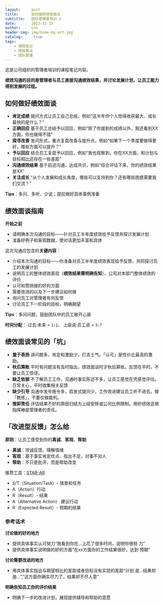 ```yaml
---
layout:     post
title:      如何做好绩效面谈
subtitle:   团队管理者培训-2
date:       2022-11-15
author:     Lnn
header-img: img/home-bg-art.jpg
catalog: 	 true
tags:
    - 课程笔记
    - 绩效面谈
    - 团队管理
---
```



这是公司组织的管理者培训的课程笔记内容。


**绩效沟通的目的是管理者与员工直接沟通绩效结果，并讨论发展计划，让员工能力得到发展的过程。**


## 如何做好绩效面谈

- **肯定成绩** 提问方式让员工自己总结，例如“这半年你个人觉得收获最大、成长最快的是什么？”
- **正确回应** 基于员工总结予以回应，例如“除了你提到的成绩以外，我还看到XX方面，你也做得不错”
- **探寻改善** 发问形式，重点复盘改善与提升点，例如“如果下一个季度要做得更好，哪些方面可以提升？”
- **予以回应** 结合员工复盘予以回应，例如“我也观察到，你在XX方面，和计划与目标相比还存在一些差距”
- **沟通绩效结果** 基于前述沟通，达成共识，例如“综合评估下来，你的绩效结果是XX”
- **关注成长** “从个人发展和成长角度，哪些可以支持到你？还有哪些困惑需要我们交流？”

**Tips**：多问、多听、少说；提前做好具体事例准备


## 绩效面谈指南


**开始之前**
- 请明确本次沟通的目标——针对员工半年度绩效给予反馈并探讨发展计划
- 准备好例子和客观数据，使对话更加丰富和具体

这次沟通应包含的**关键内容**：
- 介绍本次沟通的目标——你准备对员工半年度绩效表现给予反馈，共同探讨员工的发展计划
- 说明员工的整体绩效表现（**绩效结果需明确告知**）、公司对本部门整体绩效的评价
- 认可和赞扬做的好的方面
- 需要改进的以及下一步建议如何做
- 询问员工对管理者有何反馈
- 讨论员工下一阶段的目标，明确期望

**Tips**：多问问题，鼓励团队中的员工敞开心扉


**时间分配**： 过去:未来 = `1:2`， 上级说:员工说 = `3:7`



## 绩效面谈常见的「坑」


- **羞于表扬** 讲问题多，肯定和激励少，打击士气。「认可」是性价比最高的激励。
- **秋后算账** 平时有问题没有及时指出，绩效面谈时才秋后算账。反馈在平时，不要让员工惊讶。
- **缺乏依据** 不了解员工工作，沟通时事实陈述不多，让员工感觉在凭感觉评估。日常关心，平时收集相关反馈
- **缺少引导** 沟通中发号施令多，启发式提问少，工作改进建议员工听不进去。做「教练」，不要仅做裁判。
- **推卸责任** 评估结果不好的原因归结为上级安排或公司比例限制。用好绩效这根指挥棒是管理者的责任。


## 「改进型反馈」怎么给


**原则**：让员工感受到你的**真诚**、**客观**、**帮助**
- **真诚**：坦诚反馈、理解情绪
- **客观**：基于事实肯定优点、指出不足，对事不对人
- **帮助**：不只是批评，而是帮助改变

推荐工具：[STAR-AR](https://wiki.mbalib.com/zh-tw/STAR%E5%8E%9F%E5%88%99)

- S/T（Situation/Task）- 情景和任务 
- A（Action）行动 
- R（Result）- 结果
- A（Alternative Action） 建议行动
- R（Expected Result）- 预期的结果



### 参考话术

**讨论做的好的地方**
-  提供具体事实认可努力“我看到你在…上花了很多时间，说明你很努
力”
- 提供具体事实说明做的好的方面“在xx方面你的工作结果很好，达到
预期”

**讨论需要改进的地方**
- 用具体事实指出与期望相比的差距或者目标没有实现的差距“计划
是…结果却是…”,”这方面你确实尽力了，结果却不尽人意”

**明确告知员工你的评价结果**
- 明确下一步的改进计划，展现提供辅导和帮助的意愿